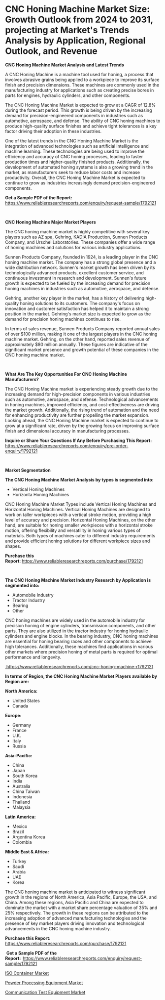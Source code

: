 <p><h1>CNC Honing Machine Market Size: Growth Outlook from 2024 to 2031, projecting at Market's Trends Analysis by Application, Regional Outlook, and Revenue</h1></p><p><strong>CNC Honing Machine Market Analysis and Latest Trends</strong></p>
<p><p>A CNC Honing Machine is a machine tool used for honing, a process that involves abrasive grains being applied to a workpiece to improve its surface finish and precision dimensions. These machines are commonly used in the manufacturing industry for applications such as creating precise bores in parts for engines, hydraulic cylinders, and other components.</p><p>The CNC Honing Machine Market is expected to grow at a CAGR of 12.8% during the forecast period. This growth is being driven by the increasing demand for precision-engineered components in industries such as automotive, aerospace, and defense. The ability of CNC honing machines to produce high-quality surface finishes and achieve tight tolerances is a key factor driving their adoption in these industries.</p><p>One of the latest trends in the CNC Honing Machine Market is the integration of advanced technologies such as artificial intelligence and machine learning. These technologies are being used to improve the efficiency and accuracy of CNC honing processes, leading to faster production times and higher-quality finished products. Additionally, the development of automated honing systems is also a growing trend in the market, as manufacturers seek to reduce labor costs and increase productivity. Overall, the CNC Honing Machine Market is expected to continue to grow as industries increasingly demand precision-engineered components.</p></p>
<p><strong>Get a Sample PDF of the Report:&nbsp;</strong> <a href="https://www.reliableresearchreports.com/enquiry/request-sample/1792121">https://www.reliableresearchreports.com/enquiry/request-sample/1792121</a></p>
<p>&nbsp;</p>
<p><strong>CNC Honing Machine Major Market Players</strong></p>
<p><p>The CNC honing machine market is highly competitive with several key players such as AZ spa, Gehring, KADIA Production, Sunnen Products Company, and Urschel Laboratories. These companies offer a wide range of honing machines and solutions for various industry applications.</p><p>Sunnen Products Company, founded in 1924, is a leading player in the CNC honing machine market. The company has a strong global presence and a wide distribution network. Sunnen's market growth has been driven by its technologically advanced products, excellent customer service, and continuous investment in research and development. Sunnen's future growth is expected to be fueled by the increasing demand for precision honing machines in industries such as automotive, aerospace, and defense.</p><p>Gehring, another key player in the market, has a history of delivering high-quality honing solutions to its customers. The company's focus on innovation and customer satisfaction has helped it to maintain a strong position in the market. Gehring's market size is expected to grow as the demand for precision honing machines continues to rise.</p><p>In terms of sales revenue, Sunnen Products Company reported annual sales of over $100 million, making it one of the largest players in the CNC honing machine market. Gehring, on the other hand, reported sales revenue of approximately $80 million annually. These figures are indicative of the significant market presence and growth potential of these companies in the CNC honing machine market.</p></p>
<p>&nbsp;</p>
<p><strong>What Are The Key Opportunities For CNC Honing Machine Manufacturers?</strong></p>
<p><p>The CNC Honing Machine market is experiencing steady growth due to the increasing demand for high-precision components in various industries such as automotive, aerospace, and defense. Technological advancements in honing machines, improved efficiency, and cost-effectiveness are driving the market growth. Additionally, the rising trend of automation and the need for enhancing productivity are further propelling the market expansion. Looking ahead, the CNC Honing Machine market is expected to continue to grow at a significant rate, driven by the growing focus on improving surface finish and dimensional accuracy in manufacturing processes.</p></p>
<p><strong>Inquire or Share Your Questions If Any Before Purchasing This Report:</strong> <a href="https://www.reliableresearchreports.com/enquiry/pre-order-enquiry/1792121">https://www.reliableresearchreports.com/enquiry/pre-order-enquiry/1792121</a></p>
<p>&nbsp;</p>
<p><strong>Market Segmentation</strong></p>
<p><strong>The CNC Honing Machine Market Analysis by types is segmented into:</strong></p>
<p><ul><li>Vertical Honing Machines</li><li>Horizonta Honing Machines</li></ul></p>
<p><p>CNC Honing Machine Market Types include Vertical Honing Machines and Horizontal Honing Machines. Vertical Honing Machines are designed to work on taller workpieces with a vertical stroke motion, providing a high level of accuracy and precision. Horizontal Honing Machines, on the other hand, are suitable for honing smaller workpieces with a horizontal stroke motion, offering flexibility and versatility in honing various types of materials. Both types of machines cater to different industry requirements and provide efficient honing solutions for different workpiece sizes and shapes.</p></p>
<p><strong>Purchase this Report:&nbsp;</strong><a href="https://www.reliableresearchreports.com/purchase/1792121">https://www.reliableresearchreports.com/purchase/1792121</a></p>
<p>&nbsp;</p>
<p><strong>The CNC Honing Machine Market Industry Research by Application is segmented into:</strong></p>
<p><ul><li>Automobile Industry</li><li>Tractor Industry</li><li>Bearing</li><li>Other</li></ul></p>
<p><p>CNC honing machines are widely used in the automobile industry for precision honing of engine cylinders, transmission components, and other parts. They are also utilized in the tractor industry for honing hydraulic cylinders and engine blocks. In the bearing industry, CNC honing machines are essential for honing bearing races and other components to achieve high tolerances. Additionally, these machines find applications in various other markets where precision honing of metal parts is required for optimal performance and longevity.</p></p>
<p><a href="https://www.reliableresearchreports.com/cnc-honing-machine-r1792121">&nbsp;https://www.reliableresearchreports.com/cnc-honing-machine-r1792121</a></p>
<p><strong>In terms of Region, the CNC Honing Machine Market Players available by Region are:</strong></p>
<p>
    <p> <strong> North America: </strong>
        <ul>
            <li>United States</li>
            <li>Canada</li>
        </ul>
        </p> 
    <p> <strong> Europe: </strong>
        <ul>
            <li>Germany</li>
            <li>France</li>
            <li>U.K.</li>
            <li>Italy</li>
            <li>Russia</li>
        </ul>
        </p> 
    <p> <strong> Asia-Pacific: </strong>
        <ul>
            <li>China</li>
            <li>Japan</li>
            <li>South Korea</li>
            <li>India</li>
            <li>Australia</li>
            <li>China Taiwan</li>
            <li>Indonesia</li>
            <li>Thailand</li>
            <li>Malaysia</li>
        </ul>
        </p> 
    <p> <strong> Latin America: </strong>
        <ul>
            <li>Mexico</li>
            <li>Brazil</li>
            <li>Argentina Korea</li>
            <li>Colombia</li>
        </ul>
        </p> 
    <p> <strong> Middle East & Africa: </strong>
        <ul>
            <li>Turkey</li>
            <li>Saudi</li>
            <li>Arabia</li>
            <li>UAE</li>
            <li>Korea</li>
        </ul>
    </p>
    </p>
<p><p>The CNC honing machine market is anticipated to witness significant growth in the regions of North America, Asia Pacific, Europe, the USA, and China. Among these regions, Asia Pacific and China are expected to dominate the market with a market share percentage valuation of 35% and 25% respectively. The growth in these regions can be attributed to the increasing adoption of advanced manufacturing technologies and the presence of key market players driving innovation and technological advancements in the CNC honing machine industry.</p></p>
<p><strong>Purchase this Report: </strong><a href="https://www.reliableresearchreports.com/purchase/1792121">https://www.reliableresearchreports.com/purchase/1792121</a></p>
<p>&nbsp;<strong>Get a Sample PDF of the Report:&nbsp;&nbsp;</strong><a href="https://www.reliableresearchreports.com/enquiry/request-sample/1792121">https://www.reliableresearchreports.com/enquiry/request-sample/1792121</a></p>
<p><strong></strong></p>
<p><p><a href="https://github.com/RoccoManning/Market-Research-Report-List-4/blob/main/iso-container-market.md">ISO Container Market</a></p><p><a href="https://github.com/edytherolanlouisejk1miz0wig/Market-Research-Report-List-2/blob/main/powder-processing-equipment-market.md">Powder Processing Equipment Market</a></p><p><a href="https://github.com/gulaimolin/Market-Research-Report-List-4/blob/main/communication-test-equipment-market.md">Communication Test Equipment Market</a></p></p>